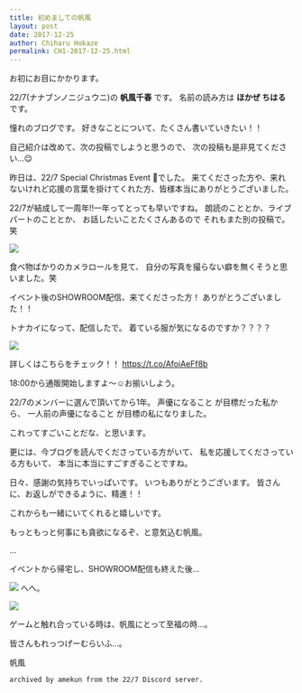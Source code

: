 ```yaml
---
title: 初めましての帆風
layout: post
date: 2017-12-25
author: Chiharu Hokaze
permalink: CH1-2017-12-25.html
---
```


お初にお目にかかります。

22/7(ナナブンノニジュウニ)の **帆風千春** です。
名前の読み方は **ほかぜ ちはる** です。

憧れのブログです。
好きなことについて、たくさん書いていきたい！！

自己紹介は改めて、次の投稿でしようと思うので、
次の投稿も是非見てください…😌






昨日は、22/7 Special Christmas Event 🎄でした。
来てくださった方や、来れないけれど応援の言葉を掛けてくれた方、皆様本当にありがとうございました。


22/7が結成して一周年!!一年ってとっても早いですね。
朗読のこととか、ライブパートのこととか、
お話したいことたくさんあるので それもまた別の投稿で。笑

![](http://blog.nanabunnonijyuuni.com/files/30/diary/n227/blog/moblog/201712/mobGtH8r4.jpg)

食べ物ばかりのカメラロールを見て、
自分の写真を撮らない癖を無くそうと思いました。笑





イベント後のSHOWROOM配信、来てくださった方！
ありがとうございました！！





トナカイになって、配信したで。
着ている服が気になるのですか？？？？

![](http://blog.nanabunnonijyuuni.com/files/30/diary/n227/blog/moblog/201712/mobh4jQaQ.jpg)

詳しくはこちらをチェック！！
https://t.co/AfoiAeFf8b

18:00から通販開始しますよ〜☺️お揃いしよう。










22/7のメンバーに選んで頂いてから1年。
声優になること が目標だった私から、
一人前の声優になること が目標の私になりました。

これってすごいことだな、と思います。

更には、今ブログを読んでくださっている方がいて、
私を応援してくださっている方もいて、
本当に本当にすごすぎることですね。


日々、感謝の気持ちでいっぱいです。
いつもありがとうございます。
皆さんに、お返しができるように、精進！！

これからも一緒にいてくれると嬉しいです。


もっともっと何事にも貪欲になるぞ、と意気込む帆風。







…




イベントから帰宅し、SHOWROOM配信も終えた後…

![](http://blog.nanabunnonijyuuni.com/files/30/diary/n227/blog/moblog/201712/mobrGUDED.jpg)
へへ。

![](http://blog.nanabunnonijyuuni.com/files/30/diary/n227/blog/moblog/201712/mobMcqivs.jpg)

ゲームと触れ合っている時は、帆風にとって至福の時…。

皆さんもれっつげーむらいふ…。




帆風

~~~
archived by amekun from the 22/7 Discord server.
